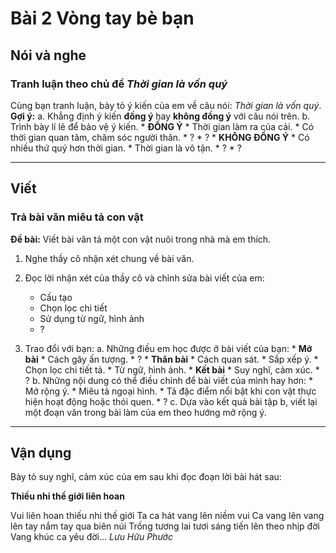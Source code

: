 # Bài 2 Vòng tay bè bạn

## Nói và nghe

### Tranh luận theo chủ đề *Thời gian là vốn quý*

Cùng bạn tranh luận, bày tỏ ý kiến của em về câu nói: *Thời gian là vốn quý*.
**Gợi ý:**
a. Khẳng định ý kiến **đồng ý** hay **không đồng ý** với câu nói trên.
b. Trình bày lí lẽ để bảo vệ ý kiến.
    *   **ĐỒNG Ý**
        *   Thời gian làm ra của cải.
        *   Có thời gian quan tâm, chăm sóc người thân.
        *   ?
        *   ?
    *   **KHÔNG ĐỒNG Ý**
        *   Có nhiều thứ quý hơn thời gian.
        *   Thời gian là vô tận.
        *   ?
        *   ?

---

## Viết

### Trả bài văn miêu tả con vật

**Đề bài:** Viết bài văn tả một con vật nuôi trong nhà mà em thích.

1.  Nghe thầy cô nhận xét chung về bài văn.
2.  Đọc lời nhận xét của thầy cô và chỉnh sửa bài viết của em:
    *   Cấu tạo
    *   Chọn lọc chi tiết
    *   Sử dụng từ ngữ, hình ảnh
    *   ?

3.  Trao đổi với bạn:
    a. Những điều em học được ở bài viết của bạn:
        *   **Mở bài**
            *   Cách gây ấn tượng.
            *   ?
        *   **Thân bài**
            *   Cách quan sát.
            *   Sắp xếp ý.
            *   Chọn lọc chi tiết tả.
            *   Từ ngữ, hình ảnh.
        *   **Kết bài**
            *   Suy nghĩ, cảm xúc.
            *   ?
    b. Những nội dung có thể điều chỉnh để bài viết của mình hay hơn:
        *   Mở rộng ý.
        *   Miêu tả ngoại hình.
        *   Tả đặc điểm nổi bật khi con vật thực hiện hoạt động hoặc thói quen.
        *   ?
    c. Dựa vào kết quả bài tập b, viết lại một đoạn văn trong bài làm của em theo hướng mở rộng ý.

---

## Vận dụng

Bày tỏ suy nghĩ, cảm xúc của em sau khi đọc đoạn lời bài hát sau:

**Thiếu nhi thế giới liên hoan**

Vui liên hoan thiếu nhi thế giới
Ta ca hát vang lên niềm vui
Ca vang lên vang lên tay nắm tay qua biên núi
Trống tương lai tươi sáng tiến lên theo nhịp đời
Vang khúc ca yêu đời...
*Lưu Hữu Phước*
